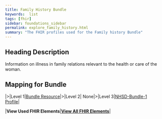 ```yaml
---
title: Family History Bundle
keywords:  list
tags: [fhir]
sidebar: foundations_sidebar
permalink: explore_family_history.html
summary: "The FHIR profiles used for the Family history Bundle"
---
```



## Heading Description ##
Information on illness in family relations relevant to the health or care of the woman.

## Mapping for Bundle ##

|>|Level 1|[Bundle Resource](http://hl7.org/fhir/stu3/bundle.html)|>|Level 2| None|>|Level 3|[NHSD-Bundle-1 Profile](http://xxx)|


|**View Used FHIR Elements**|**[View All FHIR Elements](explore_family_history_all.html#mapping-for-bundle)**|

